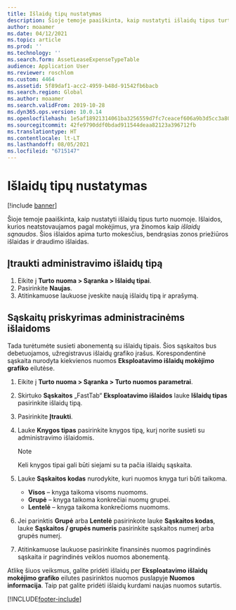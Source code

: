 ```yaml
---
title: Išlaidų tipų nustatymas
description: Šioje temoje paaiškinta, kaip nustatyti išlaidų tipus turto nuomoje.
author: moaamer
ms.date: 04/12/2021
ms.topic: article
ms.prod: ''
ms.technology: ''
ms.search.form: AssetLeaseExpenseTypeTable
audience: Application User
ms.reviewer: roschlom
ms.custom: 4464
ms.assetid: 5f89daf1-acc2-4959-b48d-91542fb6bacb
ms.search.region: Global
ms.author: moaamer
ms.search.validFrom: 2019-10-28
ms.dyn365.ops.version: 10.0.14
ms.openlocfilehash: 1e5af18921314061ba3256559d7fc7ceacef606a9b3d5cc3a8047c83494074fc
ms.sourcegitcommit: 42fe9790ddf0bdad911544deaa82123a396712fb
ms.translationtype: HT
ms.contentlocale: lt-LT
ms.lasthandoff: 08/05/2021
ms.locfileid: "6715147"
---
```

# <a name="set-up-expense-types"></a>Išlaidų tipų nustatymas

[!include [banner](../includes/banner.md)]

Šioje temoje paaiškinta, kaip nustatyti išlaidų tipus turto nuomoje. Išlaidos, kurios neatstovaujamos pagal mokėjimus, yra žinomos kaip *išlaidų sąnaudos*. Šios išlaidos apima turto mokesčius, bendrąsias zonos priežiūros išlaidas ir draudimo išlaidas.

## <a name="add-an-administrative-expense-type"></a>Įtraukti administravimo išlaidų tipą

1. Eikite į **Turto nuoma \> Sąranka \> Išlaidų tipai**.
2. Pasirinkite **Naujas**.
3. Atitinkamuose laukuose įveskite naują išlaidų tipą ir aprašymą.

## <a name="assign-accounts-to-administrative-costs"></a>Sąskaitų priskyrimas administracinėms išlaidoms

Tada turėtumėte susieti abonementą su išlaidų tipais. Šios sąskaitos bus debetuojamos, užregistravus išlaidų grafiko įrašus. Korespondentinė sąskaita nurodyta kiekvienos nuomos **Eksploatavimo išlaidų mokėjimo grafiko** eilutėse.

1. Eikite į **Turto nuoma \> Sąranka \> Turto nuomos parametrai**.
2. Skirtuko **Sąskaitos** „FastTab“ **Eksploatavimo išlaidos** lauke **Išlaidų tipas** pasirinkite išlaidų tipą.
3. Pasirinkite **Įtraukti**.
4. Lauke **Knygos tipas** pasirinkite knygos tipą, kurį norite susieti su administravimo išlaidomis.

    > [!NOTE]
    > Keli knygos tipai gali būti siejami su ta pačia išlaidų sąskaita.

5. Lauke **Sąskaitos kodas** nurodykite, kuri nuomos knyga turi būti taikoma.

    - **Visos** – knyga taikoma visoms nuomoms.
    - **Grupė** – knyga taikoma konkrečiai nuomų grupei.
    - **Lentelė** – knyga taikoma konkrečioms nuomoms.

6. Jei parinktis **Grupė** arba **Lentelė** pasirinkote lauke **Sąskaitos kodas**, lauke **Sąskaitos / grupės numeris** pasirinkite sąskaitos numerį arba grupės numerį.
7. Atitinkamuose laukuose pasirinkite finansinės nuomos pagrindinės sąskaita ir pagrindinės veiklos nuomos abonementą.

Atlikę šiuos veiksmus, galite pridėti išlaidų per **Eksploatavimo išlaidų mokėjimo grafiko** eilutes pasirinktos nuomos puslapyje **Nuomos informacija**. Taip pat galite pridėti išlaidų kurdami naujas nuomos sutartis.


[!INCLUDE[footer-include](../../includes/footer-banner.md)]
